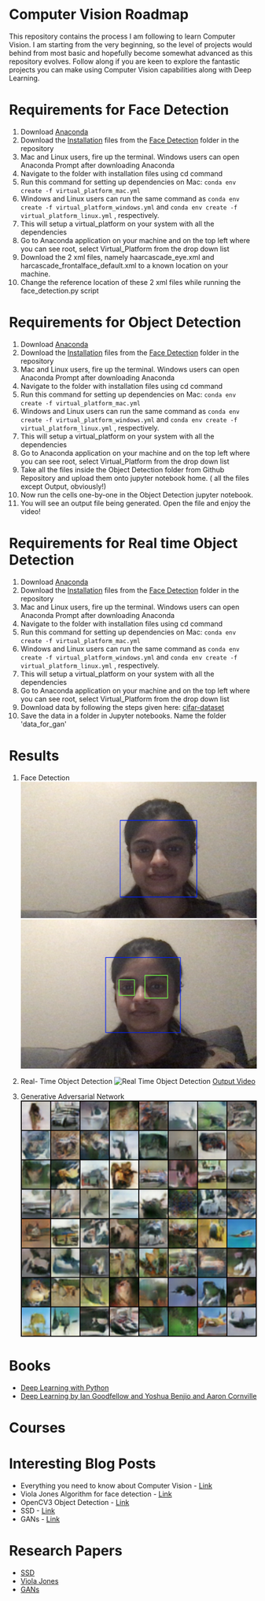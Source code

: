 # Computer Vision Roadmap
This repository contains the process I am following to learn Computer Vision. I am starting from the very beginning, so the level of projects would behind from most basic and hopefully become somewhat advanced as this repository evolves. Follow along if you are keen to explore the fantastic projects you can make using Computer Vision capabilities along with Deep Learning.

# Requirements for Face Detection
1. Download [Anaconda](https://anaconda.org)
2. Download the [Installation](https://github.com/manvimadan12/Computer_Vision_Roadmap/tree/main/Face%20Recognition/Installations) files from the [Face Detection](https://github.com/manvimadan12/Computer_Vision_Roadmap/tree/main/Face%20Recognition) folder in the repository
3. Mac and Linux users, fire up the terminal. Windows users can open Anaconda Prompt after downloading Anaconda
4. Navigate to the folder with installation files using cd command
5. Run this command for setting up dependencies on Mac: `conda env create -f virtual_platform_mac.yml` 
6. Windows and Linux users can run the same command as `conda env create -f virtual_platform_windows.yml` and `conda env create -f virtual_platform_linux.yml` , respectively. 
7. This will setup a virtual_platform on your system with all the dependencies 
8. Go to Anaconda application on your machine and on the top left where you can see root, select Virtual_Platform from the drop down list
9. Download the 2 xml files, namely  haarcascade_eye.xml and harcascade_frontalface_default.xml to a known location on your machine.
10. Change the reference location of these 2 xml files while running the face_detection.py script

# Requirements for Object Detection

1. Download [Anaconda](https://anaconda.org)
2. Download the [Installation](https://github.com/manvimadan12/Computer_Vision_Roadmap/tree/main/Face%20Recognition/Installations) files from the [Face Detection](https://github.com/manvimadan12/Computer_Vision_Roadmap/tree/main/Face%20Recognition) folder in the repository
3. Mac and Linux users, fire up the terminal. Windows users can open Anaconda Prompt after downloading Anaconda
4. Navigate to the folder with installation files using cd command
5. Run this command for setting up dependencies on Mac: `conda env create -f virtual_platform_mac.yml` 
6. Windows and Linux users can run the same command as `conda env create -f virtual_platform_windows.yml` and `conda env create -f virtual_platform_linux.yml` , respectively. 
7. This will setup a virtual_platform on your system with all the dependencies 
8. Go to Anaconda application on your machine and on the top left where you can see root, select Virtual_Platform from the drop down list
9. Take all the files inside the Object Detection folder from Github Repository and upload them onto jupyter notebook home. ( all the files except Output, obviously!)
10. Now run the cells one-by-one in the Object Detection jupyter notebook.
11. You will see an output file being generated. Open the file and enjoy the video! 

# Requirements for Real time Object Detection
1. Download [Anaconda](https://anaconda.org)
2. Download the [Installation](https://github.com/manvimadan12/Computer_Vision_Roadmap/tree/main/Face%20Recognition/Installations) files from the [Face Detection](https://github.com/manvimadan12/Computer_Vision_Roadmap/tree/main/Face%20Recognition) folder in the repository
3. Mac and Linux users, fire up the terminal. Windows users can open Anaconda Prompt after downloading Anaconda
4. Navigate to the folder with installation files using cd command
5. Run this command for setting up dependencies on Mac: `conda env create -f virtual_platform_mac.yml` 
6. Windows and Linux users can run the same command as `conda env create -f virtual_platform_windows.yml` and `conda env create -f virtual_platform_linux.yml` , respectively. 
7. This will setup a virtual_platform on your system with all the dependencies 
8. Go to Anaconda application on your machine and on the top left where you can see root, select Virtual_Platform from the drop down list
9. Download data by following the steps given here: [cifar-dataset](http://www.cs.toronto.edu/~kriz/cifar.html)
10. Save the data in a folder in Jupyter notebooks. Name the folder 'data_for_gan'
# Results

1. Face Detection
![Face detection](https://github.com/manvimadan12/Computer_Vision_Roadmap/blob/main/Face%20Recognition/Results/Screen%20Shot%201.png "Face detection")
![Face and eyes Detection](https://github.com/manvimadan12/Computer_Vision_Roadmap/blob/main/Face%20Recognition/Results/Screen%20Shot%202.png "Face and eyes Detection")

2. Real- Time Object Detection 
![Real Time Object Detection](https://github.com/manvimadan12/Computer_Vision_Roadmap/blob/main/Object%20Detection/Output/Object_detection_output_snip.png)
[Output Video](https://github.com/manvimadan12/Computer_Vision_Roadmap/blob/main/Object%20Detection/Output/output.mp4)

3. Generative Adversarial Network
![Fake Images generated by GAN](https://github.com/manvimadan12/Computer_Vision_Roadmap/blob/main/GANs/results/fake_samples_epoch_024.png)


# Books
* [Deep Learning with Python](https://www.manning.com/books/deep-learning-with-python) 
* [Deep Learning by Ian Goodfellow and Yoshua Benjio and Aaron Cornville](https://www.deeplearningbook.org)

# Courses

# Interesting Blog Posts
* Everything you need to know about Computer Vision - [Link](https://towardsdatascience.com/everything-you-ever-wanted-to-know-about-computer-vision-heres-a-look-why-it-s-so-awesome-e8a58dfb641e)
* Viola Jones Algorithm for face detection - [Link](https://towardsdatascience.com/the-intuition-behind-facial-detection-the-viola-jones-algorithm-29d9106b6999)
* OpenCV3 Object Detection - [Link](https://www.bogotobogo.com/python/OpenCV_Python/python_opencv3_Image_Object_Detection_Face_Detection_Haar_Cascade_Classifiers.php)
* SSD - [Link](https://jonathan-hui.medium.com/ssd-object-detection-single-shot-multibox-detector-for-real-time-processing-9bd8deac0e06)
* GANs - [Link](https://hackernoon.com/how-do-gans-intuitively-work-2dda07f247a1)
# Research Papers
* [SSD](https://github.com/manvimadan12/ML-Research-Papers-/blob/master/Computer%20Vision/1512.02325.pdf)
* [Viola Jones](https://github.com/manvimadan12/ML-Research-Papers-/blob/master/Computer%20Vision/Rapid%20Object%20Detection.pdf)
* [GANs](https://github.com/manvimadan12/ML-Research-Papers-/blob/master/Computer%20Vision/GANs.pdf)

